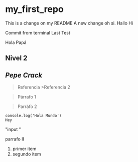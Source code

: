 # my_first_repo
This is a change on my README
A new change oh si.
Hallo
Hi

Commit from terminal
Last Test

Hola Papá

## Nivel 2
## **_Pepe Crack_**
>Referencia
    >Referencia 2

>Párrafo 1

>Parráfo 2


    console.log('Hola Mundo')
    Hey 

"input "

parrafo II
1. primer item
2. segundo item

